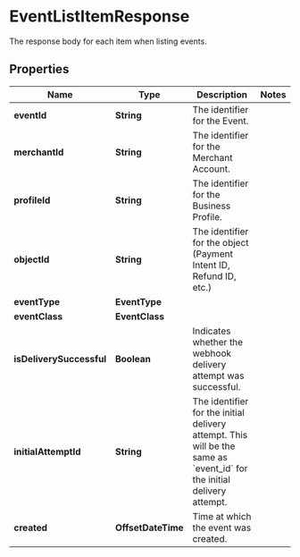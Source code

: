 

# EventListItemResponse

The response body for each item when listing events.

## Properties

| Name | Type | Description | Notes |
|------------ | ------------- | ------------- | -------------|
|**eventId** | **String** | The identifier for the Event. |  |
|**merchantId** | **String** | The identifier for the Merchant Account. |  |
|**profileId** | **String** | The identifier for the Business Profile. |  |
|**objectId** | **String** | The identifier for the object (Payment Intent ID, Refund ID, etc.) |  |
|**eventType** | **EventType** |  |  |
|**eventClass** | **EventClass** |  |  |
|**isDeliverySuccessful** | **Boolean** | Indicates whether the webhook delivery attempt was successful. |  |
|**initialAttemptId** | **String** | The identifier for the initial delivery attempt. This will be the same as &#x60;event_id&#x60; for the initial delivery attempt. |  |
|**created** | **OffsetDateTime** | Time at which the event was created. |  |



